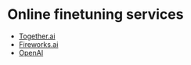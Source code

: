 # Online finetuning services

- [Together.ai](https://www.together.ai/)
- [Fireworks.ai](https://fireworks.ai/)
- [OpenAI](https://platform.openai.com)